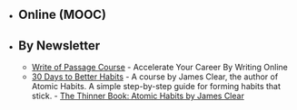 - ## Online (MOOC)
- ## By Newsletter
	- [Write of Passage Course](https://perell.com/write-of-passage-course/) - Accelerate Your Career By Writing Online
	- [30 Days to Better Habits](https://jamesclear.com/30-days) - A course by James Clear, the author of Atomic Habits.  A simple step-by-step guide for forming habits that stick. - [The Thinner Book: Atomic Habits by James Clear](https://www.chrisbehan.ca/posts/atomic-habits)